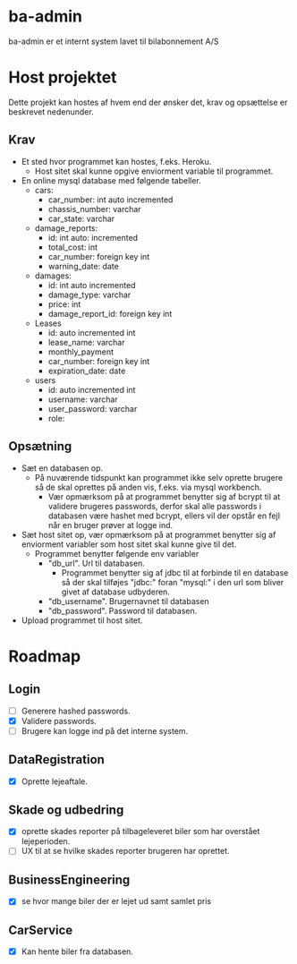 # ba-admin
ba-admin er et internt system lavet til bilabonnement A/S

# Host projektet
Dette projekt kan hostes af hvem end der ønsker det, krav og opsættelse er beskrevet nedenunder.

## Krav
- Et sted hvor programmet kan hostes, f.eks. Heroku.
  - Host sitet skal kunne opgive enviorment variable til programmet.
- En online mysql database med følgende tabeller.
  - cars:
    - car_number: int auto incremented
    - chassis_number: varchar
    - car_state: varchar
  - damage_reports:
    - id: int auto:  incremented
    - total_cost: int
    - car_number: foreign key int
    - warning_date: date
  - damages:
    - id: int auto incremented
    - damage_type: varchar
    - price: int
    - damage_report_id: foreign key int
  - Leases
    - id: auto incremented int
    - lease_name: varchar
    - monthly_payment
    - car_number: foreign key int
    - expiration_date: date
  - users
    - id: auto incremented int
    - username: varchar
    - user_password: varchar
    - role: 

## Opsætning
- Sæt en databasen op.
  - På nuværende tidspunkt kan programmet ikke selv oprette brugere så de skal oprettes på anden vis, f.eks. via mysql workbench.
    - Vær opmærksom på at programmet benytter sig af bcrypt til at validere brugeres passwords, derfor skal alle passwords i databasen være hashet med bcrypt, ellers vil der opstår en fejl når en bruger prøver at logge ind.
- Sæt host sitet op, vær opmærksom på at programmet benytter sig af enviorment variabler som host sitet skal kunne give til det.
  - Programmet benytter følgende env variabler
    - "db_url". Url til databasen.
      - Programmet benytter sig af jdbc til at forbinde til en database så der skal tilføjes "jdbc:" foran "mysql:" i den url som bliver givet af database udbyderen.
    - "db_username". Brugernavnet til databasen
    - "db_password". Password til databasen.
- Upload programmet til host sitet.

# Roadmap
## Login
- [ ] Generere hashed passwords.
- [X] Validere passwords.
- [ ] Brugere kan logge ind på det interne system.
## DataRegistration
- [X] Oprette lejeaftale.
## Skade og udbedring 
- [X] oprette skades reporter på tilbageleveret biler som har overstået lejeperioden.
- [ ] UX til at se hvilke skades reporter brugeren har oprettet.
## BusinessEngineering 
- [X] se hvor mange biler der er lejet ud samt samlet pris
## CarService
- [X] Kan hente biler fra databasen.
